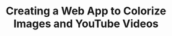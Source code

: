 ---
title: Creating a Web App to Colorize Images and YouTube Videos
tags: [Data Science, Deep Learning, Web Development, Hugging Face, Streamlit]
style: border
color: danger
description: A step-by-step tutorial to build and deploy a DL web app on Hugging Face with Streamlit
external_url: https://medium.com/geekculture/creating-a-web-app-to-colorize-images-and-youtube-videos-80f5be2d0f68
---